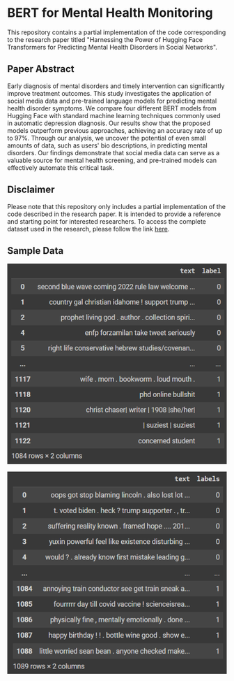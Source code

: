 # BERT for Mental Health Monitoring

This repository contains a partial implementation of the code corresponding to the research paper titled "Harnessing the Power of Hugging Face Transformers for Predicting Mental Health Disorders in Social Networks".

## Paper Abstract
Early diagnosis of mental disorders and timely intervention can significantly improve treatment outcomes. This study investigates the application of social media data and pre-trained language models for predicting mental health disorder symptoms. We compare four different BERT models from Hugging Face with standard machine learning techniques commonly used in automatic depression diagnosis. Our results show that the proposed models outperform previous approaches, achieving an accuracy rate of up to 97%. Through our analysis, we uncover the potential of even small amounts of data, such as users' bio descriptions, in predicting mental disorders. Our findings demonstrate that social media data can serve as a valuable source for mental health screening, and pre-trained models can effectively automate this critical task.

## Disclaimer
Please note that this repository only includes a partial implementation of the code described in the research paper. It is intended to provide a reference and starting point for interested researchers. To access the complete dataset used in the research, please follow the link [here](https://github.com/rsafa/autodep).

## Sample Data
![Bios](https://raw.githubusercontent.com/acitlab/Harnessing-the-Power-of-Hugging-Face-Transformers-for-Predicting-Mental-Health-Disorders/main/bio.png)

![Tweets](https://raw.githubusercontent.com/acitlab/Harnessing-the-Power-of-Hugging-Face-Transformers-for-Predicting-Mental-Health-Disorders/main/tweet.png)
